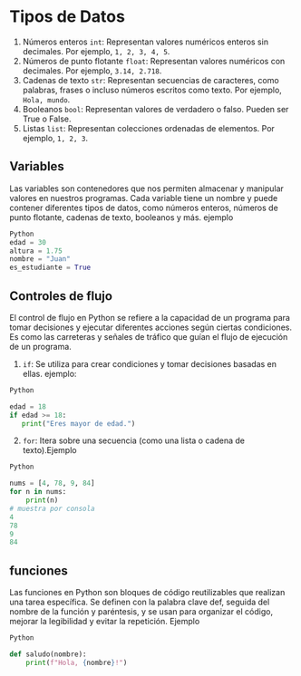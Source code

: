 # Tipos de Datos
1. Números enteros `int`: Representan valores numéricos enteros sin decimales. Por ejemplo, `1, 2, 3, 4, 5`.
2. Números de punto flotante `float`: Representan valores numéricos con decimales. Por ejemplo, `3.14, 2.718`.
3. Cadenas de texto `str`: Representan secuencias de caracteres, como palabras, frases o incluso números escritos como texto. Por ejemplo, `Hola, mundo`.
4. Booleanos `bool`: Representan valores de verdadero o falso. Pueden ser True o False.
5. Listas `list`: Representan colecciones ordenadas de elementos. Por ejemplo, `1, 2, 3`.

## Variables
 Las variables son contenedores que nos permiten almacenar y manipular valores en nuestros programas. Cada variable tiene un nombre y puede contener diferentes tipos de datos, como números enteros, números de punto flotante, cadenas de texto, booleanos y más.
 ejemplo
 ```python
Python
 edad = 30
 altura = 1.75
 nombre = "Juan"
 es_estudiante = True
 ```

## Controles de flujo
El control de flujo en Python se refiere a la capacidad de un programa para tomar decisiones y ejecutar diferentes acciones según ciertas condiciones. Es como las carreteras y señales de tráfico que guían el flujo de ejecución de un programa.

1. `if`: Se utiliza para crear condiciones y tomar decisiones basadas en ellas.
ejemplo:
 ```python 
Python

edad = 18
if edad >= 18:
    print("Eres mayor de edad.")
 ```





2. `for`: Itera sobre una secuencia (como una lista o cadena de texto).Ejemplo
```python 
Python

nums = [4, 78, 9, 84]
for n in nums:
    print(n)
# muestra por consola
4
78
9
84
 ```

## funciones

Las funciones en Python son bloques de código reutilizables que realizan una tarea específica. Se definen con la palabra clave def, seguida del nombre de la función y paréntesis, y se usan para organizar el código, mejorar la legibilidad y evitar la repetición. Ejemplo
```python
Python

def saludo(nombre):
    print(f"Hola, {nombre}!")
```




